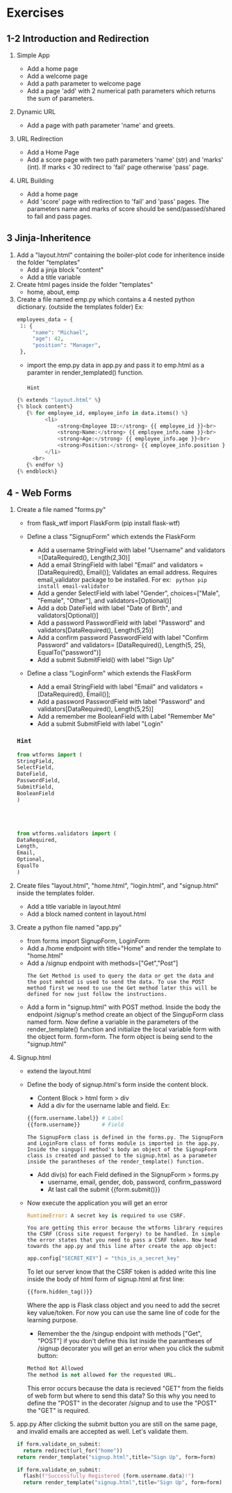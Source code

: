 # Exercises

## 1-2 Introduction and Redirection

1. Simple App

   - Add a home page
   - Add a welcome page
   - Add a path parameter to welcome page
   - Add a page 'add' with 2 numerical path parameters which returns the sum of parameters.

2. Dynamic URL

   - Add a page with path parameter 'name' and greets.

3. URL Redirection

   - Add a Home Page
   - Add a score page with two path parameters 'name' (str) and 'marks' (int). If marks < 30 redirect to 'fail' page otherwise 'pass' page.

4. URL Building
   - Add a home page
   - Add 'score' page with redirection to 'fail' and 'pass' pages. The parameters name and marks of score should be send/passed/shared to fail and pass pages.

## 3 Jinja-Inheritence

1. Add a "layout.html" containing the boiler-plot code for inheritence inside the folder "templates"
   - Add a jinja block "content"
   - Add a title variable
2. Create html pages inside the folder "templates"
   - home, about, emp
3. Create a file named emp.py which contains a 4 nested python dictionary. (outside the templates folder)
   Ex:
   ```python
   employees_data = {
    1: {
        "name": "Michael",
        "age": 42,
        "position": "Manager",
    },
   ```
   - import the emp.py data in app.py and pass it to emp.html as a paramter in render_templated() function.<br><br>
     `Hint`
   ```python
   {% extends "layout.html" %}
   {% block content%}
      {% for employee_id, employee_info in data.items() %}
            <li>
                <strong>Employee ID:</strong> {{ employee_id }}<br>
                <strong>Name:</strong> {{ employee_info.name }}<br>
                <strong>Age:</strong> {{ employee_info.age }}<br>
                <strong>Position:</strong> {{ employee_info.position }}<br>
            </li>
        <br>
      {% endfor %}
   {% endblock%}
   ```

## 4 - Web Forms

1.  Create a file named "forms.py"

    - from flask_wtf import FlaskForm (pip install flask-wtf)
    - Define a class "SignupForm" which extends the FlaskForm

      - Add a username StringField with label "Username" and validators =[DataRequired(), Length(2,30)]
      - Add a email StringField with label "Email" and validators = [DataRequired(), Email()]; Validates an email address. Requires email_validator package to be installed. For ex: ` python pip install email-validator`
      - Add a gender SelectField with label "Gender", choices=["Male", "Female", "Other"], and validators=[Optional()]
      - Add a dob DateField with label "Date of Birth", and validators[Optional()]
      - Add a password PasswordField with label "Password" and validators[DataRequired(), Length(5,25)]
      - Add a confirm password PasswordField with label "Confirm Password" and validators= [DataRequired(), Length(5, 25), EqualTo("password")]
      - Add a submit SubmitField() with label "Sign Up"

    - Define a class "LoginForm" which extends the FlaskForm
      - Add a email StringField with label "Email" and validators = [DataRequired(), Email()];
      - Add a password PasswordField with label "Password" and validators[DataRequired(), Length(5,25)]
      - Add a remember me BooleanField with Label "Remember Me"
      - Add a submit SubmitField with label "Login"

    ### `Hint`

    ```python
    from wtforms import (
    StringField,
    SelectField,
    DateField,
    PasswordField,
    SubmitField,
    BooleanField
    )
    ```

    <br><br>

    ```python
    from wtforms.validators import (
    DataRequired,
    Length,
    Email,
    Optional,
    EqualTo
    )
    ```

2.  Create files "layout.html", "home.html", "login.html", and "signup.html" inside the templates folder.

    - Add a title variable in layout.html
    - Add a block named content in layout.html

3.  Create a python file named "app.py"

    - from forms import SignupForm, LoginForm
    - Add a /home endpoint with title="Home" and render the template to "home.html"
    - Add a /signup endpoint with methods=["Get","Post"]
      ```text
      The Get Method is used to query the data or get the data and the post mehtod is used to send the data. To use the POST method first we need to use the Get method later this will be defined for now just follow the instructions.
      ```
    - Add a form in "signup.html" with POST method. Inside the body the endpoint /signup's method create an object of the SingupForm class named form. Now define a variable in the parameters of the render_template() function and initialize the local variable form with the object form. form=form. The form object is being send to the "signup.html"

4.  Signup.html

    - extend the layout.html
    - Define the body of signup.html's form inside the content block.
      - Content Block > html form > div
      - Add a div for the username lable and field.
        Ex:
      ```python
      {{form.username.label}} # Label
      {{form.username}}       # Field
      ```
      ```text
      The SignupForm class is defined in the forms.py. The SignupForm and LoginForm class of forms module is imported in the app.py. Inside the singup() method's body an object of the SignupForm class is created and passed to the signup.html as a parameter inside the parantheses of the render_template() function.
      ```
      - Add div(s) for each Field defined in the SignupForm > forms.py
        - username, email, gender, dob, password, confirm_password
        - At last call the submit {{form.submit()}}
    - Now execute the application you will get an error

      ```python
      RuntimeError: A secret key is required to use CSRF.
      ```

      ```text
      You are getting this error because the wtforms library requires the CSRF (Cross site request forgery) to be handled. In simple the error states that you need to pass a CSRF token. Now head towards the app.py and this line after create the app object:
      ```

      ```python
      app.config["SECRET_KEY"] = "this_is_a_secret_key"
      ```

      To let our server know that the CSRF token is added write this line inside the body of html form of signup.html at first line:

      ```html
      {{form.hidden_tag()}}
      ```

      Where the app is Flask class object and you need to add the secret key value/token. For now you can use the same line of code for the learning purpose.

      - Remember the the /singup endpoint with methods ["Get", "POST"] if you don't define this list inside the parantheses of /signup decorater you will get an error when you click the submit button:

      ```python
      Method Not Allowed
      The method is not allowed for the requested URL.
      ```

      This error occurs because the data is recieved "GET" from the fields of web form but where to send this data? So this why you need to define the "POST" in the decorater /signup and to use the "POST" the "GET" is required.

5.  app.py
    After clicking the submit button you are still on the same page, and invalid emails are accepted as well. Let's validate them.

    ```python
    if form.validate_on_submit:
      return redirect(url_for("home"))
    return render_template("signup.html",title="Sign Up", form=form)
    ```

    ```python
    if form.validate_on_submit:
      flash(f"Successfully Registered {form.username.data}!")
      return render_template("signup.html",title="Sign Up", form=form)
    ```
